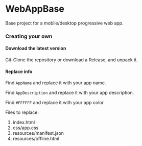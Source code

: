 # WebAppBase
Base project for a mobile/desktop progressive web app.

### Creating your own
#### Download the latest version
Git-Clone the repository or download a Release, and unpack it.

#### Replace info
Find `AppName` and replace it with your app name.

Find `AppDescription` and replace it with your app description.

Find `#FFFFFF` and replace it with your app color.

Files to replace:
1. index.html
2. css/app.css
3. resources/manifest.json
4. resources/offline.html